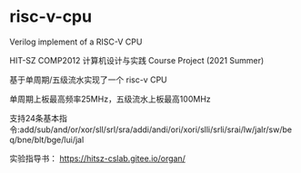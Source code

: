 # risc-v-cpu
Verilog implement of a RISC-V CPU

HIT-SZ COMP2012 计算机设计与实践 Course Project (2021 Summer)

基于单周期/五级流水实现了一个 risc-v CPU

单周期上板最高频率25MHz，五级流水上板最高100MHz

支持24条基本指令:add/sub/and/or/xor/sll/srl/sra/addi/andi/ori/xori/slli/srli/srai/lw/jalr/sw/beq/bne/blt/bge/lui/jal

实验指导书：
https://hitsz-cslab.gitee.io/organ/
